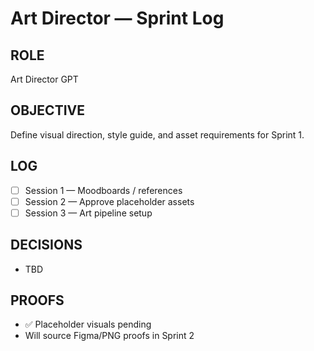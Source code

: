 ﻿# Art Director — Sprint Log

## ROLE
Art Director GPT

## OBJECTIVE
Define visual direction, style guide, and asset requirements for Sprint 1.

## LOG
- [ ] Session 1 — Moodboards / references
- [ ] Session 2 — Approve placeholder assets
- [ ] Session 3 — Art pipeline setup

## DECISIONS
- TBD

## PROOFS
- ✅ Placeholder visuals pending
- Will source Figma/PNG proofs in Sprint 2
